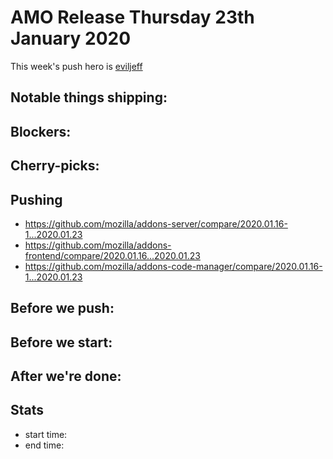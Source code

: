 # AMO Release Thursday 23th January 2020

This week's push hero is [eviljeff](https://github.com/eviljeff)

## Notable things shipping:

## Blockers:

## Cherry-picks:

## Pushing

- https://github.com/mozilla/addons-server/compare/2020.01.16-1...2020.01.23
- https://github.com/mozilla/addons-frontend/compare/2020.01.16...2020.01.23
- https://github.com/mozilla/addons-code-manager/compare/2020.01.16-1...2020.01.23

## Before we push:

## Before we start:

## After we're done:

## Stats

- start time:
- end time:

